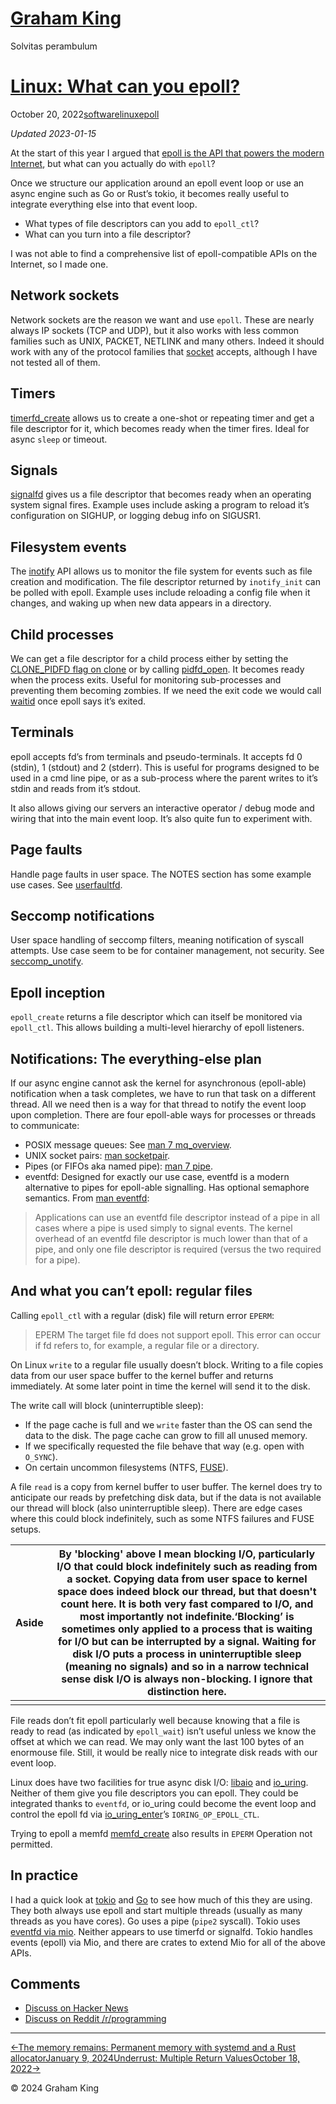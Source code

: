 # [Graham King](https://darkcoding.net/)

Solvitas perambulum

# [Linux: What can you epoll?](https://darkcoding.net/software/linux-what-can-you-epoll/)

October 20, 2022[software](https://darkcoding.net/tags/software)[linux](https://darkcoding.net/tags/linux)[epoll](https://darkcoding.net/tags/epoll)

*Updated 2023-01-15*

At the start of this year I argued that [epoll is the API that powers the modern Internet](https://darkcoding.net/software/epoll-the-api-that-powers-the-modern-internet/), but what can you actually do with `epoll`?

Once we structure our application around an epoll event loop or use an async engine such as Go or Rust’s tokio, it becomes really useful to integrate everything else into that event loop.

- What types of file descriptors can you add to `epoll_ctl`?
- What can you turn into a file descriptor?

I was not able to find a comprehensive list of epoll-compatible APIs on the Internet, so I made one.

## Network sockets

Network sockets are the reason we want and use `epoll`. These are nearly always IP sockets (TCP and UDP), but it also works with less common families such as UNIX, PACKET, NETLINK and many others. Indeed it should work with any of the protocol families that [socket](https://man7.org/linux/man-pages/man2/socket.2.html) accepts, although I have not tested all of them.

## Timers

[timerfd_create](https://man7.org/linux/man-pages/man2/timerfd_create.2.html) allows us to create a one-shot or repeating timer and get a file descriptor for it, which becomes ready when the timer fires. Ideal for async `sleep` or timeout.

## Signals

[signalfd](https://man7.org/linux/man-pages/man2/signalfd.2.html) gives us a file descriptor that becomes ready when an operating system signal fires. Example uses include asking a program to reload it’s configuration on SIGHUP, or logging debug info on SIGUSR1.

## Filesystem events

The [inotify](https://man7.org/linux/man-pages/man7/inotify.7.html) API allows us to monitor the file system for events such as file creation and modification. The file descriptor returned by `inotify_init` can be polled with epoll. Example uses include reloading a config file when it changes, and waking up when new data appears in a directory.

## Child processes

We can get a file descriptor for a child process either by setting the [CLONE_PIDFD flag on clone](https://man7.org/linux/man-pages/man2/clone.2.html) or by calling [pidfd_open](https://man7.org/linux/man-pages/man2/pidfd_open.2.html). It becomes ready when the process exits. Useful for monitoring sub-processes and preventing them becoming zombies. If we need the exit code we would call [waitid](https://man7.org/linux/man-pages/man2/waitid.2.html) once epoll says it’s exited.

## Terminals

epoll accepts fd’s from terminals and pseudo-terminals. It accepts fd 0 (stdin), 1 (stdout) and 2 (stderr). This is useful for programs designed to be used in a cmd line pipe, or as a sub-process where the parent writes to it’s stdin and reads from it’s stdout.

It also allows giving our servers an interactive operator / debug mode and wiring that into the main event loop. It’s also quite fun to experiment with.

## Page faults

Handle page faults in user space. The NOTES section has some example use cases. See [userfaultfd](https://man7.org/linux/man-pages/man2/userfaultfd.2.html).

## Seccomp notifications

User space handling of seccomp filters, meaning notification of syscall attempts. Use case seem to be for container management, not security. See [seccomp_unotify](https://man7.org/linux/man-pages/man2/seccomp_unotify.2.html).

## Epoll inception

`epoll_create` returns a file descriptor which can itself be monitored via `epoll_ctl`. This allows building a multi-level hierarchy of epoll listeners.

## Notifications: The everything-else plan

If our async engine cannot ask the kernel for asynchronous (epoll-able) notification when a task completes, we have to run that task on a different thread. All we need then is a way for that thread to notify the event loop upon completion. There are four epoll-able ways for processes or threads to communicate:

- POSIX message queues: See [man 7 mq_overview](https://man7.org/linux/man-pages/man7/mq_overview.7.html).
- UNIX socket pairs: [man socketpair](https://man7.org/linux/man-pages/man2/socketpair.2.html).
- Pipes (or FIFOs aka named pipe): [man 7 pipe](https://man7.org/linux/man-pages/man7/pipe.7.html).
- eventfd: Designed for exactly our use case, eventfd is a modern alternative to pipes for epoll-able signalling. Has optional semaphore semantics. From [man eventfd](https://man7.org/linux/man-pages/man2/eventfd.2.html):

> Applications can use an eventfd file descriptor instead of a pipe in all cases where a pipe is used simply to signal events. The kernel overhead of an eventfd file descriptor is much lower than that of a pipe, and only one file descriptor is required (versus the two required for a pipe).

## And what you can’t epoll: regular files

Calling `epoll_ctl` with a regular (disk) file will return error `EPERM`:

> EPERM The target file fd does not support epoll. This error can occur if fd refers to, for example, a regular file or a directory.

On Linux `write` to a regular file usually doesn’t block. Writing to a file copies data from our user space buffer to the kernel buffer and returns immediately. At some later point in time the kernel will send it to the disk.

The write call will block (uninterruptible sleep):

- If the page cache is full and we `write` faster than the OS can send the data to the disk. The page cache can grow to fill all unused memory.
- If we specifically requested the file behave that way (e.g. open with `O_SYNC`).
- On certain uncommon filesystems (NTFS, [FUSE](https://en.wikipedia.org/wiki/Filesystem_in_Userspace)).

A file `read` is a copy from kernel buffer to user buffer. The kernel does try to anticipate our reads by prefetching disk data, but if the data is not available our thread will block (also uninterruptible sleep). There are edge cases where this could block indefinitely, such as some NTFS failures and FUSE setups.

| Aside | By 'blocking' above I mean blocking I/O, particularly I/O that could block indefinitely such as reading from a socket. Copying data from user space to kernel space does indeed block our thread, but that doesn't count here. It is both very fast compared to I/O, and most importantly not indefinite.‘Blocking’ is sometimes only applied to a process that is waiting for I/O but can be interrupted by a signal. Waiting for disk I/O puts a process in uninterruptible sleep (meaning no signals) and so in a narrow technical sense disk I/O is always non-blocking. I ignore that distinction here. |
| ----- | ------------------------------------------------------------ |
|       |                                                              |

File reads don’t fit epoll particularly well because knowing that a file is ready to read (as indicated by `epoll_wait`) isn’t useful unless we know the offset at which we can read. We may only want the last 100 bytes of an enormouse file. Still, it would be really nice to integrate disk reads with our event loop.

Linux does have two facilities for true async disk I/O: [libaio](https://pagure.io/libaio) and [io_uring](https://en.wikipedia.org/wiki/Io_uring). Neither of them give you file descriptors you can epoll. They could be integrated thanks to `eventfd`, or io_uring could become the event loop and control the epoll fd via [io_uring_enter](https://man.archlinux.org/man/io_uring_enter.2.en)’s `IORING_OP_EPOLL_CTL`.

Trying to epoll a memfd [memfd_create](https://www.man7.org/linux/man-pages/man2/memfd_create.2.html) also results in `EPERM` Operation not permitted.

## In practice

I had a quick look at [tokio](https://tokio.rs/) and [Go](https://go.dev/) to see how much of this they are using. They both always use epoll and start multiple threads (usually as many threads as you have cores). Go uses a pipe (`pipe2` syscall). Tokio uses [eventfd via mio](https://docs.rs/mio/0.8.4/mio/struct.Waker.html). Neither appears to use timerfd or signalfd. Tokio handles events (epoll) via Mio, and there are crates to extend Mio for all of the above APIs.

## Comments

- [Discuss on Hacker News](https://news.ycombinator.com/item?id=33299650)
- [Discuss on Reddit /r/programming](https://www.reddit.com/r/programming/comments/yayfmv/linux_what_can_you_epoll/)

------

[←The memory remains: Permanent memory with systemd and a Rust allocatorJanuary 9, 2024](https://darkcoding.net/software/rust-systemd-memory-remains/)[Underrust: Multiple Return ValuesOctober 18, 2022→](https://darkcoding.net/software/rust-multiple-return-types/)

© 2024 Graham King